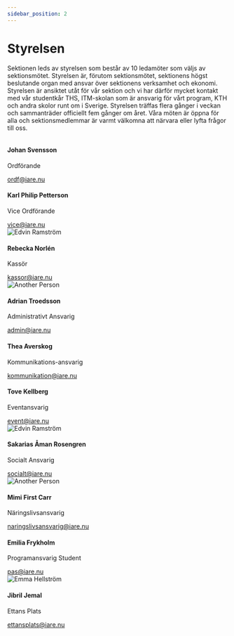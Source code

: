 ```yaml
---
sidebar_position: 2
---
```


# Styrelsen

Sektionen leds av styrelsen som består av 10 ledamöter som väljs av sektionsmötet. Styrelsen är, förutom sektionsmötet, sektionens högst beslutande organ med ansvar över sektionens verksamhet och ekonomi.
Styrelsen är ansiktet utåt för vår sektion och vi har därför mycket kontakt med vår studentkår THS, ITM-skolan som är ansvarig för vårt program, KTH och andra skolor runt om i Sverige.
Styrelsen träffas flera gånger i veckan och sammanträder officiellt fem gånger om året. Våra möten är öppna för alla och sektionsmedlemmar är varmt välkomna att närvara eller lyfta frågor till oss.

<div class="row">

  <div class="col col--3">
    <div class="card d-flex align-items-center">
      <img src={require("/static/img/Ordf.jpg").default} className="w-50" alt=""/>
      <div class="card__body">
        <h4>Johan Svensson</h4>
        <p>Ordförande</p>
        <a href="mailto:ordf@iare.nu">ordf@iare.nu</a>
      </div>
    </div>
  </div>

  <div class="col col--3">
    <div class="card d-flex align-items-center">
      <img src={require("/static/img/Oph.jpg").default} className="w-50" alt=""/>
      <div class="card__body">
        <h4>Karl Philip Petterson</h4>
        <p>Vice Ordförande</p>
        <a href="mailto:vice@iare.nu">vice@iare.nu</a>
      </div>
    </div>
  </div>

  <div class="col col--3">
    <div class="card d-flex align-items-center">
      <img src={require("/static/img/Oph.jpg").default} className="w-50" alt="Edvin Ramström"/>
      <div class="card__body">
        <h4>Rebecka Norlén</h4>
        <p>Kassör</p>
        <a href="mailto:kassor@iare.nu">kassor@iare.nu</a>
      </div>
    </div>
  </div>

  <div class="col col--3">
    <div class="card d-flex align-items-center">
      <img src={require("/static/img/Oph.jpg").default} className="w-50" alt="Another Person"/>
      <div class="card__body">
        <h4>Adrian Troedsson</h4>
        <p>Administrativt Ansvarig</p>
        <a href="mailto:admin@iare.nu">admin@iare.nu</a>
      </div>
    </div>
  </div>
  

</div>

<div class="row">

  <div class="col col--3">
    <div class="card d-flex align-items-center">
      <img src={require("/static/img/Oph.jpg").default} className="w-50" alt=""/>
      <div class="card__body">
        <h4>Thea Averskog</h4>
        <p>Kommunikations-ansvarig</p>
        <a href="mailto:kommunikation@iare.nu">kommunikation@iare.nu</a>
      </div>
    </div>
  </div>

  <div class="col col--3">
    <div class="card d-flex align-items-center">
      <img src={require("/static/img/Oph.jpg").default} className="w-50" alt=""/>
      <div class="card__body">
        <h4>Tove Kellberg</h4>
        <p>Eventansvarig</p>
        <a href="mailto:event@iare.nu">event@iare.nu</a>
      </div>
    </div>
  </div>

  <div class="col col--3">
    <div class="card d-flex align-items-center">
      <img src={require("/static/img/Oph.jpg").default} className="w-50" alt="Edvin Ramström"/>
      <div class="card__body">
        <h4>Sakarias Åman Rosengren</h4>
        <p>Socialt Ansvarig</p>
        <a href="mailto:socialt@iare.nu">socialt@iare.nu</a>
      </div>
    </div>
  </div>

  <div class="col col--3">
    <div class="card d-flex align-items-center">
      <img src={require("/static/img/Oph.jpg").default} className="w-50" alt="Another Person"/>
      <div class="card__body">
        <h4>Mimi First Carr</h4>
        <p>Näringslivsansvarig</p>
        <a href="mailto:naringslivsansvari@iare.nu">naringslivsansvarig@iare.nu</a>
      </div>
    </div>
  </div>


</div>

<div class="row">

  <div class="col col--3">
    <div class="card d-flex align-items-center">
      <img src={require("/static/img/Oph.jpg").default} className="w-50" alt=""/>
      <div class="card__body">
        <h4>Emilia Frykholm</h4>
        <p>Programansvarig Student</p>
        <a href="mailto:pas@iare.nu">pas@iare.nu</a>
      </div>
    </div>
  </div>

  <div class="col col--3">
    <div class="card d-flex align-items-center">
      <img src={require("/static/img/Oph.jpg").default} className="w-50" alt="Emma Hellström"/>
      <div class="card__body">
        <h4>Jibril Jemal</h4>
        <p>Ettans Plats</p>
        <a href="mailto:ettansplats@iare.nu">ettansplats@iare.nu</a>
      </div>
    </div>
  </div>

</div>

